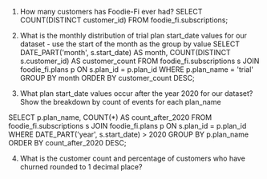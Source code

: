 1. How many customers has Foodie-Fi ever had?
SELECT COUNT(DISTINCT customer_id) FROM foodie_fi.subscriptions;

2. What is the monthly distribution of trial plan start_date values for our dataset - use the start of the month as the group by value
SELECT
    DATE_PART('month', s.start_date) AS month,
    COUNT(DISTINCT s.customer_id) AS customer_count
FROM
    foodie_fi.subscriptions s
JOIN
    foodie_fi.plans p ON s.plan_id = p.plan_id
WHERE
    p.plan_name = 'trial'
GROUP BY
    month
ORDER BY
    customer_count DESC;

3. What plan start_date values occur after the year 2020 for our dataset? Show the breakdown by count of events for each plan_name

SELECT
    p.plan_name,
    COUNT(*) AS count_after_2020
FROM
    foodie_fi.subscriptions s
JOIN
    foodie_fi.plans p ON s.plan_id = p.plan_id
WHERE
    DATE_PART('year', s.start_date) > 2020
GROUP BY
    p.plan_name
ORDER BY
    count_after_2020 DESC;

4. What is the customer count and percentage of customers who have churned rounded to 1 decimal place?


